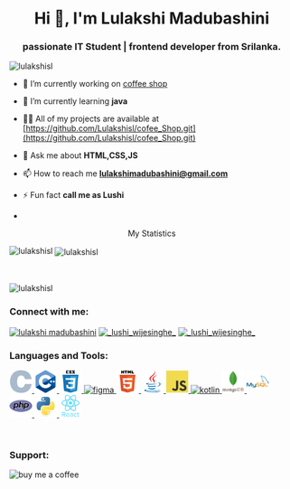 <h1 align="center">Hi 👋, I'm Lulakshi Madubashini</h1>
<h3 align="center"> passionate IT Student | frontend developer from Srilanka.</h3>

<p align="center">
<p align="left"> <img src="https://komarev.com/ghpvc/?username=lulakshisl&label=Profile%20views&color=0e75b6&style=flat" alt="lulakshisl" /> </p>
</p>

- 🔭 I’m currently working on [coffee shop](https://github.com/Lulakshisl/cofee_Shop.git)

- 🌱 I’m currently learning **java**

- 👨‍💻 All of my projects are available at [https://github.com/Lulakshisl/cofee_Shop.git](https://github.com/Lulakshisl/cofee_Shop.git)

- 💬 Ask me about **HTML,CSS,JS**

- 📫 How to reach me **lulakshimadubashini@gmail.com**

- ⚡ Fun fact **call me as Lushi**
- <br>
<p align="center"> My Statistics </p>
<p><img align="left" src="https://github-readme-stats.vercel.app/api/top-langs?username=lulakshisl&show_icons=true&locale=en&layout=compact" alt="lulakshisl" /></p>

<p>&nbsp;<img align="center" src="https://github-readme-stats.vercel.app/api?username=lulakshisl&show_icons=true&locale=en" alt="lulakshisl" /></p>
<br>
<p><img align="center" src="https://github-readme-streak-stats.herokuapp.com/?user=lulakshisl&" alt="lulakshisl" /></p>

<h3 align="left">Connect with me:</h3>
<p align="left">
<a href="https://linkedin.com/in/lulakshi madubashini" target="blank"><img align="center" src="https://raw.githubusercontent.com/rahuldkjain/github-profile-readme-generator/master/src/images/icons/Social/linked-in-alt.svg" alt="lulakshi madubashini" height="30" width="40" /></a>
<a href="https://fb.com/_lushi_wijesinghe_" target="blank"><img align="center" src="https://raw.githubusercontent.com/rahuldkjain/github-profile-readme-generator/master/src/images/icons/Social/facebook.svg" alt="_lushi_wijesinghe_" height="30" width="40" /></a>
<a href="https://instagram.com/_lushi_wijesinghe_" target="blank"><img align="center" src="https://raw.githubusercontent.com/rahuldkjain/github-profile-readme-generator/master/src/images/icons/Social/instagram.svg" alt="_lushi_wijesinghe_" height="30" width="40" /></a>
</p>

<h3 align="left">Languages and Tools:</h3>
<p align="left"> <a href="https://www.cprogramming.com/" target="_blank" rel="noreferrer"> <img src="https://raw.githubusercontent.com/devicons/devicon/master/icons/c/c-original.svg" alt="c" width="40" height="40"/> </a> <a href="https://www.w3schools.com/cpp/" target="_blank" rel="noreferrer"> <img src="https://raw.githubusercontent.com/devicons/devicon/master/icons/cplusplus/cplusplus-original.svg" alt="cplusplus" width="40" height="40"/> </a> <a href="https://www.w3schools.com/css/" target="_blank" rel="noreferrer"> <img src="https://raw.githubusercontent.com/devicons/devicon/master/icons/css3/css3-original-wordmark.svg" alt="css3" width="40" height="40"/> </a> <a href="https://www.figma.com/" target="_blank" rel="noreferrer"> <img src="https://www.vectorlogo.zone/logos/figma/figma-icon.svg" alt="figma" width="40" height="40"/> </a> <a href="https://www.w3.org/html/" target="_blank" rel="noreferrer"> <img src="https://raw.githubusercontent.com/devicons/devicon/master/icons/html5/html5-original-wordmark.svg" alt="html5" width="40" height="40"/> </a> <a href="https://www.java.com" target="_blank" rel="noreferrer"> <img src="https://raw.githubusercontent.com/devicons/devicon/master/icons/java/java-original.svg" alt="java" width="40" height="40"/> </a> <a href="https://developer.mozilla.org/en-US/docs/Web/JavaScript" target="_blank" rel="noreferrer"> <img src="https://raw.githubusercontent.com/devicons/devicon/master/icons/javascript/javascript-original.svg" alt="javascript" width="40" height="40"/> </a> <a href="https://kotlinlang.org" target="_blank" rel="noreferrer"> <img src="https://www.vectorlogo.zone/logos/kotlinlang/kotlinlang-icon.svg" alt="kotlin" width="40" height="40"/> </a> <a href="https://www.mongodb.com/" target="_blank" rel="noreferrer"> <img src="https://raw.githubusercontent.com/devicons/devicon/master/icons/mongodb/mongodb-original-wordmark.svg" alt="mongodb" width="40" height="40"/> </a> <a href="https://www.mysql.com/" target="_blank" rel="noreferrer"> <img src="https://raw.githubusercontent.com/devicons/devicon/master/icons/mysql/mysql-original-wordmark.svg" alt="mysql" width="40" height="40"/> </a> <a href="https://www.php.net" target="_blank" rel="noreferrer"> <img src="https://raw.githubusercontent.com/devicons/devicon/master/icons/php/php-original.svg" alt="php" width="40" height="40"/> </a> <a href="https://www.python.org" target="_blank" rel="noreferrer"> <img src="https://raw.githubusercontent.com/devicons/devicon/master/icons/python/python-original.svg" alt="python" width="40" height="40"/> </a> <a href="https://reactjs.org/" target="_blank" rel="noreferrer"> <img src="https://raw.githubusercontent.com/devicons/devicon/master/icons/react/react-original-wordmark.svg" alt="react" width="40" height="40"/> </a> </p>
<br>
<h3 align="left">Support:</h3>
<p><a href="https://www.buymeacoffee.com/buy me a coffee "> <img align="left" src="https://cdn.buymeacoffee.com/buttons/v2/default-yellow.png" height="50" width="210" alt="buy me a coffee " /></a></p>
<br><br>
